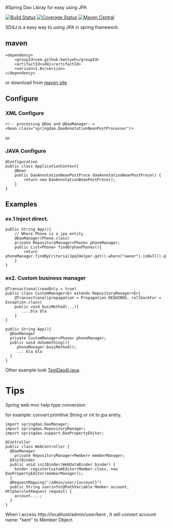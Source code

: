 #Spring Dao Libray for easy using JPA

[![Build Status](https://travis-ci.org/kentyeh/sd4j.svg?branch=master)](https://travis-ci.org/kentyeh/sd4j)
[![Coverage Status](http://img.shields.io/coveralls/kentyeh/sd4j/master.svg?style=flat-square)](https://coveralls.io/github/kentyeh/sd4j)
[![Maven Central](https://maven-badges.herokuapp.com/maven-central/com.github.kentyeh/sd4j/badge.svg)](https://maven-badges.herokuapp.com/maven-central/com.github.kentyeh/sd4j)

SD4J is a easy way to using JPA in spring framework.

## maven
```
<dependency>
    <groupId>com.github.kentyeh</groupId>
    <artifactId>sd4j</artifactId>
    <version>1.0</version>
</dependency>
```
or download from [maven site](http://search.maven.org/#search%7Cga%7C1%7Cg:%22com.github.kentyeh%22%20AND%20a:%22sd4j%22)

## Configure
### XML Configure
```
<!-- processing @Dao and @DaoManager-->
<bean class="springdao.DaoAnnotationBeanPostProcessor"/>
```
or
### JAVA Configure
```
@Configuration
public class ApplicationContext{
    @Bean
    public DaoAnnotationBeanPostProce daoAnnotationBeanPostProce() {
        return new DaoAnnotationBeanPostProce();
    }
}
```
## Examples
### ex.1 Inject direct.
```
public String App(){
    // Where Phone is a jpa entity
    @DaoManager(Phone.class)
    private RepositoryManager<Phone> phoneManager;
    public List<Phone> findOrphanPhones(){
        return phoneManager.findByCriteria(JpqlHelper.get().where("owner").isNull().ql());
    }
}
```
### ex2. Custom business manager
```
@Transactional(readOnly = true)
public class CustomManager<E> extends RepositoryManager<E>{
    @Transactional(propagation = Propagation.REQUIRED, rollbackFor = Exception.class)
    public void busiMethod(...){
       ....bla bla
    }
}
```
```
public String App(){
  @DaoManager
  private CustomManager<Phone> phoneManager;
  public void doSomething(){
     phoneManager.busiMethod();
     ... bla bla
  }
}
```
Other example look [TestDao4j.java](https://github.com/kentyeh/sd4j/blob/master/src/test/java/springdao/TestDao4j.java).

# Tips
Spring web mvc help type conversion.

for example: convert primitive String or int  to jpa entity.
```
import springdao.DaoManager;
import springdao.RepositoryManager;
import springdao.support.DaoPropertyEditor;

@Controller
public class WebController {
  @DaoManager
    private RepositoryManager<Member> memberManager;
  @InitBinder
  public void initBinder(WebDataBinder binder) {
    binder.registerCustomEditor(Member.class, new DaoPropertyEditor(memberManager));
  }
  @RequestMapping("/admin/user/{account}")
  public String userinfo(@PathVariable Member account, HttpServletRequest request) {
    account....;
  }
}
```
When I access http://localhost/admin/user/kent ,
It will convert account name: "kent" to Member Object.
